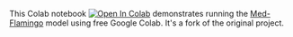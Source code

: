 This Colab notebook [![Open In Colab](https://colab.research.google.com/assets/colab-badge.svg)](https://colab.research.google.com/github/Abir196/med-flamingo/blob/master/notebooks/Med_Flamingo_on_free_Colab.ipynb) demonstrates running the [Med-Flamingo](https://huggingface.co/med-flamingo/med-flamingo) model using free Google Colab. It's a fork of the original project.

 
